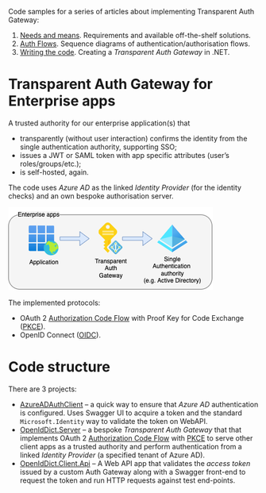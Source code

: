 Code samples for a series of articles about implementing Transparent Auth Gateway:
1. [Needs and means](https://alex-klaus.com/transparent-auth-gateway-1). Requirements and available off-the-shelf solutions.
2. [Auth Flows](https://alex-klaus.com/transparent-auth-gateway-2). Sequence diagrams of authentication/authorisation flows.
3. [Writing the code](https://alex-klaus.com/transparent-auth-gateway-3). Creating a _Transparent Auth Gateway_ in .NET.

# Transparent Auth Gateway for Enterprise apps

A trusted authority for our enterprise application(s) that
- transparently (without user interaction) confirms the identity from the single authentication authority, supporting SSO;
- issues a JWT or SAML token with app specific attributes (user’s roles/groups/etc.);
- is self-hosted, again.

The code uses _Azure AD_ as the linked _Identity Provider_ (for the identity checks) and an own bespoke authorisation server. 

![Transparent Auth Gateway](./auth-gateway-enterprise-apps.png)

The implemented protocols:
- OAuth 2 [Authorization Code Flow](https://auth0.com/docs/get-started/authentication-and-authorization-flow/authorization-code-flow) with Proof Key for Code Exchange ([PKCE](https://oauth.net/2/pkce/)).
- OpenID Connect ([OIDC](https://openid.net/connect/)).

# Code structure
There are 3 projects:

- [AzureADAuthClient](./AzureADAuthClient) – a quick way to ensure that _Azure AD_ authentication is configured. Uses Swagger UI to acquire a token and the standard `Microsoft.Identity` way to validate the token on WebAPI.
- [OpenIdDict.Server](./OpenIdDict.Server) – a bespoke _Transparent Auth Gateway_ that that implements OAuth 2 [Authorization Code Flow](https://auth0.com/docs/get-started/authentication-and-authorization-flow/authorization-code-flow) with [PKCE](https://oauth.net/2/pkce/) to serve other client apps as a trusted authority and perform authentication from a linked _Identity Provider_ (a specified tenant of Azure AD).
- [OpenIdDict.Client.Api](./OpenIdDict.Client.Api) – A Web API app that validates the _access token_ issued by a custom Auth Gateway along with a Swagger front-end to request the token and run HTTP requests against test end-points.

